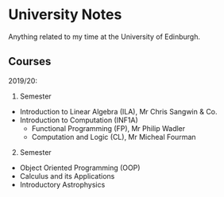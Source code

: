 # University Notes

Anything related to my time at the University of Edinburgh.

## Courses

2019/20:
1. Semester
  - Introduction to Linear Algebra (ILA), Mr Chris Sangwin & Co.
  - Introduction to Computation (INF1A)
     - Functional Programming (FP), Mr Philip Wadler
     - Computation and Logic (CL), Mr Micheal Fourman
2. Semester
  - Object Oriented Programming (OOP)
  - Calculus and its Applications
  - Introductory Astrophysics
